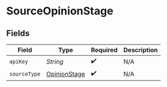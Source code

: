 # SourceOpinionStage


## Fields

| Field                                               | Type                                                | Required                                            | Description                                         |
| --------------------------------------------------- | --------------------------------------------------- | --------------------------------------------------- | --------------------------------------------------- |
| `apiKey`                                            | *String*                                            | :heavy_check_mark:                                  | N/A                                                 |
| `sourceType`                                        | [OpinionStage](../../models/shared/OpinionStage.md) | :heavy_check_mark:                                  | N/A                                                 |